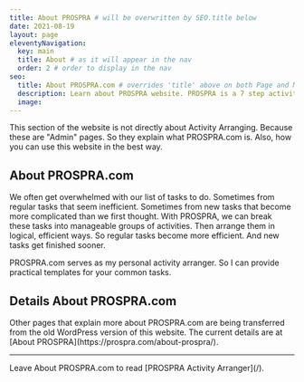 ```yaml
---
title: About PROSPRA # will be overwritten by SEO.title below
date: 2021-08-19
layout: page
eleventyNavigation:
  key: main
  title: About # as it will appear in the nav
  order: 2 # order to display in the nav
seo:
  title: About PROSPRA.com # overrides 'title' above on both Page and META
  description: Learn about PROSPRA website. PROSPRA is a 7 step activity arranging tool for simple projects. See how the website helps you learn. Manage your tasks better now.
  image:
---
```


This section of the website is not directly about Activity Arranging. Because these are "Admin" pages. So they explain what PROSPRA.com is. Also, how you can use this website in the best way.

<h2 id="overview">About PROSPRA.com</h2>
We often get overwhelmed with our list of tasks to do. Sometimes from regular tasks that seem inefficient. Sometimes from new tasks that become more complicated than we first thought. With PROSPRA, we can break these tasks into manageable groups of activities. Then arrange them in logical, efficient ways. So regular tasks become more efficient. And new tasks get finished sooner.

PROSPRA.com serves as my personal activity arranger. So I can provide practical templates for your common tasks.

<h2 id="details">Details About PROSPRA.com</h2>
Other pages that explain more about PROSPRA.com are being transferred from the old WordPress version of this website. The current details are at [About PROSPRA](https://prospra.com/about-prospra/).

<hr />
Leave About PROSPRA.com to read [PROSPRA Activity Arranger](/).
